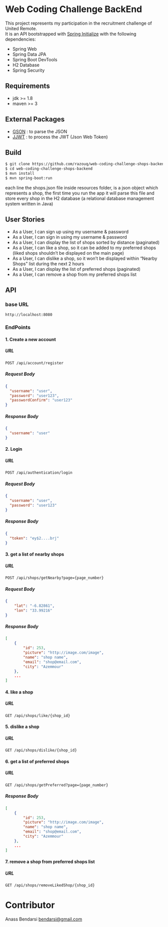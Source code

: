 # Web Coding Challenge BackEnd
This project represents my participation in the recruitment challenge of United Remote.<br>
It is an API bootstrapped with [Spring Initialize](https://start.spring.io/)
with the following dependencies:
- Spring Web
- Spring Data JPA
- Spring Boot DevTools
- H2 Database
- Spring Security

## Requirements
- jdk >= 1.8
- maven >= 3
## External Packages
- [GSON](https://github.com/google/gson) : to parse the JSON
- [JJWT](https://github.com/jwtk/jjwt) : to process the JWT (Json Web Token)
## Build
``` sh
$ git clone https://github.com/razouq/web-coding-challenge-shops-backend.git
$ cd web-coding-challenge-shops-backend
$ mvn install
$ mvn spring-boot:run
```
each line the shops.json file inside resources folder, is a json object which represents a shop,
the first time you run the app it will parse this file and store every shop in the H2 database
(a relational database management system written in Java)

## User Stories
- As a User, I can sign up using my username & password
- As a User, I can sign in using my username & password
- As a User, I can display the list of shops sorted by distance (paginated)
- As a User, I can like a shop, so it can be added to my preferred shops (liked shops shouldn’t be displayed on the main page)
- As a User, I can dislike a shop, so it won’t be displayed within “Nearby Shops” list during the next 2 hours
- As a User, I can display the list of preferred shops (paginated)
- As a User, I can remove a shop from my preferred shops list


## API
### base URL
``` http
http://localhost:8080
```
### EndPoints
#### 1. Create a new account
##### URL
``` http
POST /api/account/register
```
##### Request Body
``` json
{
  "username": "user",
  "password": "user123",
  "passwordConfirm": "user123"
}
```
##### Response Body
``` json
{
  "username": "user"
}
```
#### 2. Login
##### URL
``` http
POST /api/authentication/login
```
##### Request Body
``` json
{
  "username": "user",
  "password": "user123"
}
```
##### Response Body
``` json
{
  "token": "ey$2....brj"
}
```

#### 3. get a list of nearby shops
##### URL
``` http
POST /api/shops/getNearby?page={page_number}
```
##### Request Body
``` json
{
	"lat": "-6.82861",
	"lon": "33.99216"
}
```
##### Response Body
``` json
[
    {
        "id": 253,
        "picture": "http://image.com/image",
        "name": "shop name",
        "email": "shop@email.com",
        "city": "Azemmour"
    },
    ...
]
```

#### 4. like a shop
##### URL
``` http
GET /api/shops/like/{shop_id}
```

#### 5. dislike a shop
##### URL
``` http
GET /api/shops/dislike/{shop_id}
```

#### 6. get a list of preferred shops
##### URL
``` http
GET /api/shops/getPreferred?page={page_number}
```

##### Response Body
``` json
[
    {
        "id": 253,
        "picture": "http://image.com/image",
        "name": "shop name",
        "email": "shop@email.com",
        "city": "Azemmour"
    },
    ...
]
```

#### 7. remove a shop from preferred shops list
##### URL
``` http
GET /api/shops/removeLikedShop/{shop_id}
```
# Contributor
Anass Bendarsi 
bendarsi@gmail.com
